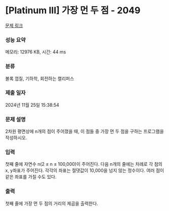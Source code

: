 # [Platinum III] 가장 먼 두 점 - 2049 

[문제 링크](https://www.acmicpc.net/problem/2049) 

### 성능 요약

메모리: 12976 KB, 시간: 44 ms

### 분류

볼록 껍질, 기하학, 회전하는 캘리퍼스

### 제출 일자

2024년 11월 25일 15:38:54

### 문제 설명

<p>2차원 평면상에 n개의 점이 주어졌을 때, 이 점들 중 가장 먼 두 점을 구하는 프로그램을 작성하시오.</p>

### 입력 

 <p>첫째 줄에 자연수 n(2 ≤ n ≤ 100,000)이 주어진다. 다음 n개의 줄에는 차례로 각 점의 x, y좌표가 주어진다. 각각의 좌표는 절댓값이 10,000을 넘지 않는 정수이다. 여러 점이 같은 좌표를 가질 수도 있다.</p>

### 출력 

 <p>첫째 줄에 가장 먼 두 점의 거리의 제곱을 출력한다.</p>

